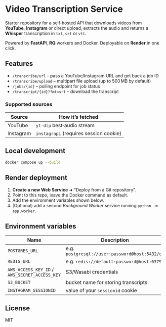 # Video Transcription Service

Starter repository for a self‑hosted API that downloads videos from **YouTube**, **Instagram** or direct upload,
extracts the audio and returns a **Whisper** transcription in `txt`, `srt` or `vtt`.

Powered by **FastAPI**, **RQ** workers and Docker. Deployable on **Render** in one click.

## Features

* `/transcribe/url` – pass a YouTube/Instagram URL and get back a job ID  
* `/transcribe/upload` – multipart file upload (up to 500 MB by default)  
* `/jobs/{id}` – polling endpoint for job status  
* `/transcript/{id}?fmt=srt` – download the transcript

### Supported sources

| Source      | How it’s fetched                           |
|-------------|-------------------------------------------|
| YouTube     | `yt‑dlp` best‑audio stream                |
| Instagram   | `instagrapi` (requires session cookie)    |

## Local development

```bash
docker compose up --build
```

## Render deployment

1. **Create a new Web Service** ➜ “Deploy from a Git repository”.  
2. Point to this repo, leave the Docker command as default.  
3. Add the environment variables shown below.  
4. (Optional) add a second *Background Worker* service running `python -m app.worker`.

## Environment variables

| Name | Description |
|------|-------------|
| `POSTGRES_URL` | e.g. `postgresql://user:password@host:5432/db` |
| `REDIS_URL`    | e.g. `redis://default:password@host:6379` |
| `AWS_ACCESS_KEY_ID` / `AWS_SECRET_ACCESS_KEY` | S3/Wasabi credentials |
| `S3_BUCKET` | bucket name for storing transcripts |
| `INSTAGRAM_SESSIONID` | value of your `sessionid` cookie |

## License

MIT
